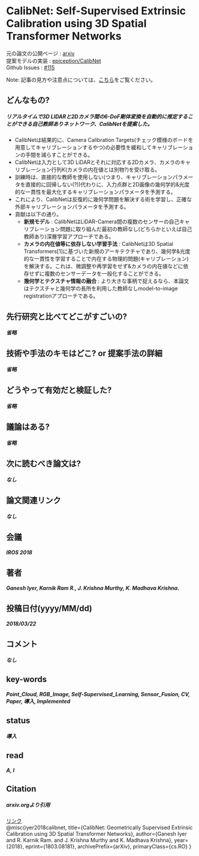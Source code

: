 # CalibNet: Self-Supervised Extrinsic Calibration using 3D Spatial Transformer Networks

元の論文の公開ページ : [arxiv](https://arxiv.org/abs/1803.08181)  
提案モデルの実装 : [epiception/CalibNet](https://github.com/epiception/CalibNet)  
Github Issues : [#115](https://github.com/Obarads/obarads.github.io/issues/115)

Note: 記事の見方や注意点については、[こちら](/)をご覧ください。

## どんなもの?
##### リアルタイムで3D LIDARと2Dカメラ間の6-DoF剛体変換を自動的に推定することができる自己教師ありネットワーク、CalibNetを提案した。
- CalibNetは結果的に、Camera Calibration Targets(チェック模様のボードを用意してキャリブレーションするやつ)の必要性を緩和してキャリブレーションの手間を減らすことができる。
- CalibNetは入力として3D LiDARとそれに対応する2Dカメラ、カメラのキャリブレーション行列$K$(カメラの内在値とは別物?)を受け取る。
- 訓練時は、直接的な教師を使用しない(つまり、キャリブレーションパラメータを直接的に回帰しない(?))代わりに、入力点群と2D画像の幾何学的&光度的な一貫性を最大化するキャリブレーションパラメータを予測する。
- これにより、CalibNetは反復的に幾何学問題を解決する術を学習し、正確な外部キャリブレーションパラメータを予測する。
- 貢献は以下の通り。
  - **新規モデル** : CalibNetはLiDAR-Camera間の複数のセンサーの自己キャリブレーション問題に取り組んだ最初の教師なし(どちらかといえば自己教師あり)深層学習アプローチである。
  - **カメラの内在値等に依存しない学習手法** : CalibNetは3D Spatial Transformers[1]に基づいた新規のアーキテクチャであり、幾何学&光度的な一貫性を学習することで内在する物理的問題(キャリブレーション)を解決する。これは、微調整や再学習をせず&カメラの内在値などに依存せずに複数のセンサーデータを一般化することができる。
  - **幾何学とテクスチャ情報の融合** : より大きな事柄で捉えるなら、本論文はテクスチャと幾何学の長所を利用した教師なしmodel-to-image registrationアプローチである。

## 先行研究と比べてどこがすごいの?
##### 省略

## 技術や手法のキモはどこ? or 提案手法の詳細
##### 省略

## どうやって有効だと検証した?
##### 省略

## 議論はある?
##### 省略

## 次に読むべき論文は?
##### なし

## 論文関連リンク
##### なし

## 会議
##### IROS 2018

## 著者
##### Ganesh Iyer, Karnik Ram R., J. Krishna Murthy, K. Madhava Krishna.

## 投稿日付(yyyy/MM/dd)
##### 2018/03/22

## コメント
##### なし

## key-words
##### Point_Cloud, RGB_Image, Self-Supervised_Learning, Sensor_Fusion, CV, Paper, 導入, Implemented

## status
##### 導入

## read
##### A, I

## Citation
##### arxiv.orgより引用
[リンク](https://arxiv.org/abs/1803.08181v1)  
@misc{iyer2018calibnet,
    title={CalibNet: Geometrically Supervised Extrinsic Calibration using 3D Spatial Transformer Networks},
    author={Ganesh Iyer and R. Karnik Ram. and J. Krishna Murthy and K. Madhava Krishna},
    year={2018},
    eprint={1803.08181},
    archivePrefix={arXiv},
    primaryClass={cs.RO}
}